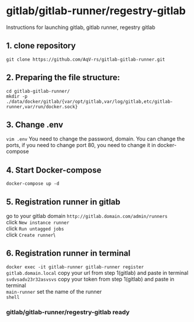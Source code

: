 # gitlab/gitlab-runner/regestry-gitlab
Instructions for launching gitlab, gitlab runner, regestry gitlab
## 1. clone repository
`git clone https://github.com/AqV-rs/gitlab-gitlab-runner.git`
## 2. Preparing the file structure:
`cd gitlab-gitlab-runner/` \
`mkdir -p ./data/docker/gitlab/{var/opt/gitlab,var/log/gitlab,etc/gitlab-runner,var/run/docker.sock}`
## 3. Change .env
`vim .env`
You need to change the password, domain.
You can change the ports, if you need to change port 80, you need to change it in docker-compose
## 4. Start Docker-compose
`docker-compose up -d`
## 5. Registration runner in gitlab
go to your gitlab domain `http://gitlab.domain.com/admin/runners` \
click `New instance runner` \
click `Run untagged jobs`\
click `Create runner`\
## 6. Registration runner in terminal
`docker exec -it gitlab-runner gitlab-runner register` \
`gitlab.domain.local` copy your url from step 1(gitlab) and paste in terminal \
`svdvsadv23r32asvsvs` copy your token from step 1(gitlab) and paste in terminal \
`main-runner` set the name of the runner \
`shell` 

### gitlab/gitlab-runner/regestry-gitlab ready 

